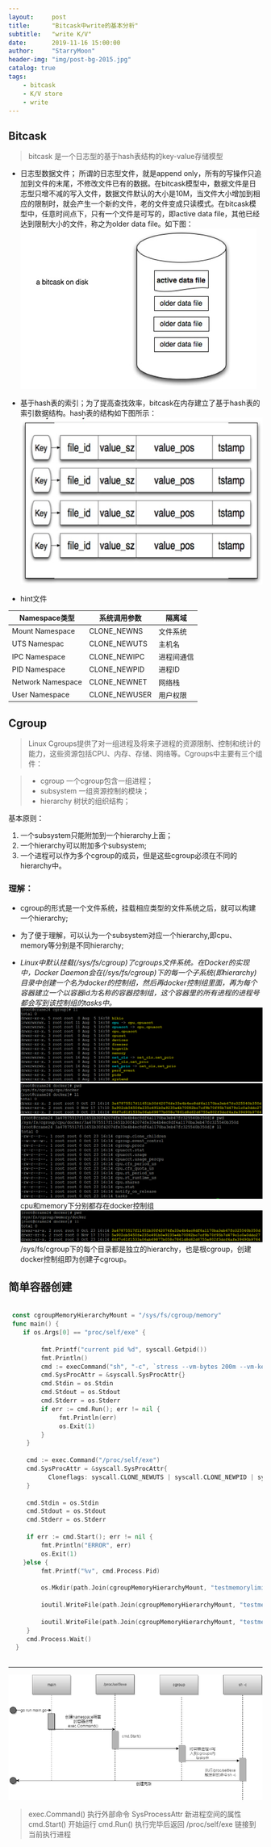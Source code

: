 ```yaml
---
layout:     post
title:      "Bitcask中write的基本分析"
subtitle:   "write K/V"
date:       2019-11-16 15:00:00
author:     "StarryMoon"
header-img: "img/post-bg-2015.jpg"
catalog: true
tags:
    - bitcask
    - K/V store
    - write
---
```


## Bitcask

> bitcask 是一个日志型的基于hash表结构的key-value存储模型

- 日志型数据文件； 所谓的日志型文件，就是append only，所有的写操作只追加到文件的末尾，不修改文件已有的数据。在bitcask模型中，数据文件是日志型只增不减的写入文件，数据文件默认的大小是10M，当文件大小增加到相应的限制时，就会产生一个新的文件，老的文件变成只读模式。在bitcask模型中，任意时间点下，只有一个文件是可写的，即active data file，其他已经达到限制大小的文件，称之为older data file。如下图：
   ![20191116-01](/img/in-post/20191116/20191116-01.jpg)
- 基于hash表的索引；为了提高查找效率，bitcask在内存建立了基于hash表的索引数据结构。hash表的结构如下图所示：
   ![20191116-02](/img/in-post/20191116/20191116-02.jpg)
  
- hint文件

|Namespace类型|系统调用参数|隔离域|
|---|---|---|
|Mount Namespace|CLONE_NEWNS|文件系统|
|UTS Namespac|CLONE_NEWUTS|主机名|
|IPC Namespace|CLONE_NEWIPC|进程间通信|
|PID Namespace|CLONE_NEWPID|进程ID|
|Network Namespace|CLONE_NEWNET|网络栈|
|User Namespace|CLONE_NEWUSER|用户权限|

## Cgroup

> Linux Cgroups提供了对一组进程及将来子进程的资源限制、控制和统计的能力，这些资源包括CPU、内存、存储、网络等。Cgroups中主要有三个组件：

 > * cgroup
   一个cgroup包含一组进程；
 > * subsystem
   一组资源控制的模块；
 > * hierarchy
   树状的组织结构；

基本原则：

 1. 一个subsystem只能附加到一个hierarchy上面；
 2. 一个hierarchy可以附加多个subsystem;
 3. 一个进程可以作为多个cgroup的成员，但是这些cgroup必须在不同的hierarchy中。

### 理解：

  -  cgroup的形式是一个文件系统，挂载相应类型的文件系统之后，就可以构建一个hierarchy;
  -  为了便于理解，可以认为一个subsystem对应一个hierarchy,即cpu、memory等分别是不同hierarchy;
    
  -  *Linux中默认挂载(/sys/fs/cgroup)了cgroups文件系统。在Docker的实现中，Docker Daemon会在(/sys/fs/cgroup)下的每一个子系统(即hierarchy)目录中创建一个名为docker的控制组，然后再docker控制组里面，再为每个容器建立一个以容器id为名称的容器控制组，这个容器里的所有进程的进程号都会写到该控制组的tasks中。*
  ![20171204-05](/img/in-post/20171204/20171204-05.png)
  ![20171204-01](/img/in-post/20171204/20171204-01.png)
  ![20171204-03](/img/in-post/20171204/20171204-03.png)
cpu和memory下分别都存在docker控制组
![20171204-04](/img/in-post/20171204/20171204-04.png)
/sys/fs/cgroup下的每个目录都是独立的hierarchy，也是根cgroup，创建docker控制组即为创建子cgroup。

## 简单容器创建

```go

 const cgroupMemoryHierarchyMount = "/sys/fs/cgroup/memory"
 func main() {
    if os.Args[0] == "proc/self/exe" {
 
         fmt.Printf("current pid %d", syscall.Getpid())
         fmt.Println()
         cmd := execCommand("sh", "-c", `stress --vm-bytes 200m --vm-keep -m 1`)
         cmd.SysProcAttr = &syscall.SysProcAttr{}
         cmd.Stdin = os.Stdin
         cmd.Stdout = os.Stdout
         cmd.Stderr = os.Stderr
         if err := cmd.Run(); err != nil {
              fmt.Println(err)
              os.Exit(1)
         }
     }
 
     cmd := exec.Command("/proc/self/exe")
     cmd.SysProcAttr = &syscall.SysProcAttr{
           Cloneflags: syscall.CLONE_NEWUTS | syscall.CLONE_NEWPID | syscall.CLONE_NEWNS,
     }
 
     cmd.Stdin = os.Stdin
     cmd.Stdout = os.Stdout
     cmd.Stderr = os.Stderr
 
     if err := cmd.Start(); err != nil {
         fmt.Println("ERROR", err)
         os.Exit(1)
    }else {
         fmt.Printf("%v", cmd.Process.Pid)
 
         os.Mkdir(path.Join(cgroupMemoryHierarchyMount, "testmemorylimit"), 0755)
 
         ioutil.WriteFile(path.Join(cgroupMemoryHierarchyMount, "testmemorylimit", "tasks"),   []byte(strconv.Itoa(cmd.Process.Pid)), 0644)
 
         ioutil.WriteFile(path.Join(cgroupMemoryHierarchyMount, "testmemorylimit", "memory.limit_in_bytes"), []byte("100  m"), 0644)
     }
     cmd.Process.Wait()
  }
   
```
---

![20171204-06](/img/in-post/20171204/20171204-06.png)

> exec.Command() 执行外部命令
SysProcessAttr 新进程空间的属性
cmd.Start() 开始运行
cmd.Run() 执行完毕后返回
/proc/self/exe 链接到当前执行进程

